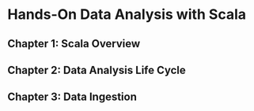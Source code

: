 # Hands-On Data Analysis with Scala

## Chapter 1: Scala Overview

## Chapter 2: Data Analysis Life Cycle

## Chapter 3: Data Ingestion

